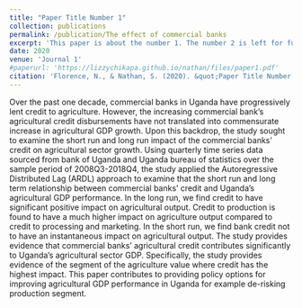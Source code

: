 ```yaml
---
title: "Paper Title Number 1"
collection: publications
permalink: /publication/The effect of commercial banks
excerpt: 'This paper is about the number 1. The number 2 is left for future work.'
date: 2020
venue: 'Journal 1'
#paperurl: 'https://lizzychikapa.github.io/nathan/files/paper1.pdf'
citation: 'Florence, N., & Nathan, S. (2020). &quot;Paper Title Number 1.&quot; <i>The Effect of Commercial Banks’ Agricultural Credit on Agricultural growth in Uganda</i>. 8(1).'
---
```


Over the past one decade, commercial banks in Uganda have progressively lent credit to agriculture. However, the increasing commercial bank’s agricultural credit disbursements have not translated into commensurate increase in agricultural GDP growth. Upon this backdrop, the study sought to examine the short run and long run impact of the commercial banks’ credit on agricultural sector growth. Using quarterly time series data sourced from bank of Uganda and Uganda bureau of statistics over the sample period of 2008Q3-2018Q4, the study applied the Autoregressive Distributed Lag (ARDL) approach to examine that the short run and long term relationship between commercial banks’ credit and Uganda’s agricultural GDP performance. In the long run, we find credit to have significant positive impact on agricultural output. Credit to production is found to have a much higher impact on agriculture output compared to credit to processing and marketing. In the short run, we find bank credit not to have an instantaneous impact on agricultural output. The study provides evidence that commercial banks’ agricultural credit contributes significantly to Uganda’s agricultural sector GDP. Specifically, the study provides evidence of the segment of the agriculture value where credit has the highest impact. This paper contributes to providing policy options for improving agricultural GDP performance in Uganda for example de-risking production segment.
